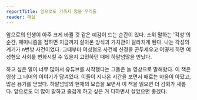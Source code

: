 ```yaml
---
reportTitle: 앞으로도 기죽지 않을 우리들
reader: 매실
---
```


앞으로의 인생이 아주 크게 바뀔 것 같은 예감이 드는 순간이 있다. 소위 말하는 '각성'의 순간, 페미니즘을 접하면 지금까지 살아온 방식과 가치관이 달라지게 된다. 나는 각성의 계기가 n번방 사건이었다. 그때부터 여성혐오 사건에 신경을 곤두세우고 어떻게 하면 여성혐오 사회를 변화시킬 수 있을지 고민하던 때에 하말넘많을 만났다.

하고 싶은 말이 너무 많아서 유튜브를 시작했다는 그들은 늘 영상으로 말해왔다. 이 책은 영상 그 너머의 이야기가 담겨있다. 이들이 지나온 시간을 보면서 때로는 마음이 아팠고, 많은 용기를 얻었다. 하말넘많의 현재의 모습을 보면서 이 책을 읽으면 더 감회가 새롭다. 앞으로도 더 많이 말하고 즐겁게 하고 싶은 거 다하면서 살았으면 좋겠다.
